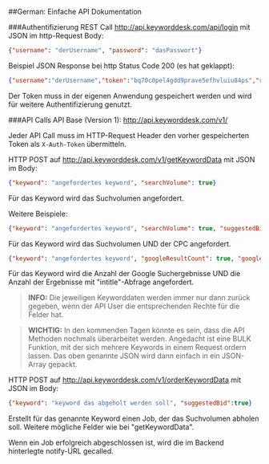 ##German: Einfache API Dokumentation

###Authentifizierung
REST Call http://api.keyworddesk.com/api/login mit JSON im http-Request Body:

```json
{"username": "derUsername", "password": "dasPasswort"}
```

Beispiel JSON Response bei http Status Code 200 (es hat geklappt):

```json
{"username":"derUsername","token":"bq70c0pel4gdd9prave5efhvluiu84ps","roles":["API_SEARCHVOLUME","API_USER"]}
```

Der Token muss in der eigenen Anwendung gespeichert werden und wird für weitere Authentifizierung genutzt.

###API Calls
API Base (Version 1): http://api.keyworddesk.com/v1/

Jeder API Call muss im HTTP-Request Header den vorher gespeicherten Token als ```X-Auth-Token``` übermitteln.

HTTP POST auf http://api.keyworddesk.com/v1/getKeywordData mit JSON im Body:
```json
{"keyword": "angefordertes keyword", "searchVolume": true}
```
Für das Keyword wird das Suchvolumen angefordert.

Weitere Beispiele:
```json
{"keyword": "angefordertes keyword", "searchVolume": true, "suggestedBid": true}
```
Für das Keyword wird das Suchvolumen UND der CPC angefordert.

```json
{"keyword": "angefordertes keyword", "googleResultCount": true, "googleInTitleCount": true}
```
Für das Keyword wird die Anzahl der Google Suchergebnisse UND die Anzahl der Ergebnisse mit "intitle"-Abfrage angefordert.

> **INFO:** Die jeweiligen Keyworddaten werden immer nur dann zurück gegeben, wenn der API User die entsprechenden Rechte für die Felder hat.

> **WICHTIG:** In den kommenden Tagen könnte es sein, dass die API Methoden nochmals überarbeitet werden. Angedacht ist eine BULK Funktion, mit der sich mehrere Keywords in einem Request ordern lassen. Das oben genannte JSON wird dann einfach in ein JSON-Array gepackt.


HTTP POST auf http://api.keyworddesk.com/v1/orderKeywordData mit JSON im Body:
```json
{"keyword": "keyword das abgeholt werden soll", "suggestedBid":true}
```

Erstellt für das genannte Keyword einen Job, der das Suchvolumen abholen soll. Weitere mögliche Felder wie bei "getKeywordData".

Wenn ein Job erfolgreich abgeschlossen ist, wird die im Backend hinterlegte notify-URL gecalled.




